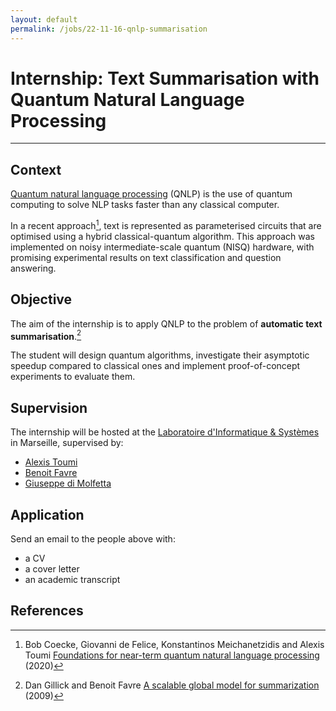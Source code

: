 ```yaml
---
layout: default
permalink: /jobs/22-11-16-qnlp-summarisation
---
```


# Internship: Text Summarisation with Quantum Natural Language Processing

---

## Context

[Quantum natural language processing](https://en.wikipedia.org/wiki/Quantum_natural_language_processing) (QNLP) is the use of quantum computing to solve NLP tasks faster than any classical computer.

In a recent approach[^Coe20], text is represented as parameterised circuits that are optimised using a hybrid classical-quantum algorithm. This approach was implemented on noisy intermediate-scale quantum (NISQ) hardware, with promising experimental results on text classification and question answering.

## Objective

The aim of the internship is to apply QNLP to the problem of **automatic text summarisation**.[^DF09]

The student will design quantum algorithms, investigate their asymptotic speedup compared to classical ones and implement proof-of-concept experiments to evaluate them.

## Supervision

The internship will be hosted at the [Laboratoire d'Informatique & Systèmes](https://www.lis-lab.fr/) in Marseille, supervised by:

* [Alexis Toumi](https://alexis.toumi.xyz)
* [Benoit Favre](https://pageperso.lis-lab.fr/benoit.favre/)
* [Giuseppe di Molfetta](https://www.giuseppe-dimolfetta.com/)

## Application

Send an email to the people above with:

* a CV
* a cover letter
* an academic transcript

## References

[^DF09]: Dan Gillick and Benoit Favre [A scalable global model for summarization](https://aclanthology.org/W09-1802.pdf) (2009)

[^Coe20]: Bob Coecke, Giovanni de Felice, Konstantinos Meichanetzidis and Alexis Toumi [Foundations for near-term quantum natural language processing](https://arxiv.org/abs/2012.03755) (2020)
